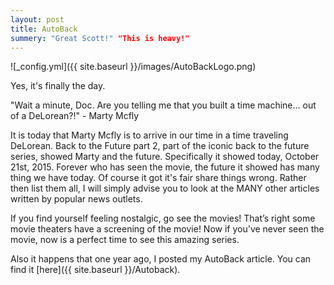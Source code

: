 ```yaml
---
layout: post
title: AutoBack
summery: "Great Scott!" "This is heavy!"
---
```


![_config.yml]({{ site.baseurl }}/images/AutoBackLogo.png)

Yes, it's finally the day.

"Wait a minute, Doc. Are you telling me that you built a time machine... out of a DeLorean?!" - Marty Mcfly

It is today that Marty Mcfly is to arrive in our time in a time traveling DeLorean. Back to the Future part 2, part of the iconic back to the future series, showed Marty and the future. Specifically it showed today, October 21st, 2015. Forever who has seen the movie, the future it showed has many thing we have today. Of course it got it's fair share things wrong. Rather then list them all, I will simply advise you to look at the MANY other articles written by popular news outlets. 

If you find yourself feeling nostalgic, go see the movies! That’s right some movie theaters have a screening of the movie! Now if you've never seen the movie, now is a perfect time to see this amazing series.

Also it happens that one year ago, I posted my AutoBack article. You can find it [here]({{ site.baseurl }}/Autoback).
